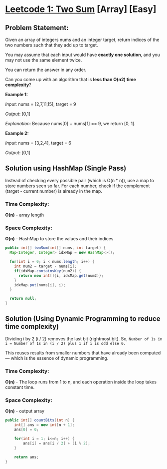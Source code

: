 # [Leetcode 1: Two Sum](https://leetcode.com/problems/two-sum/description/) [Array] [Easy]

## Problem Statement:
Given an array of integers nums and an integer target, return indices of the two numbers such that they add up to target.

You may assume that each input would have **exactly one solution**, and you may not use the same element twice.

You can return the answer in any order.

Can you come up with an algorithm that is **less than O(n2) time complexity**?

**Example 1:**

_Input_: nums = [2,7,11,15], target = 9

_Output_: [0,1]

_Explanation_: Because nums[0] + nums[1] == 9, we return [0, 1].

**Example 2:**

_Input_: nums = [3,2,4], target = 6

_Output_: [0,1]

## Solution using HashMap (Single Pass)
Instead of checking every possible pair (which is O(n * n)), use a map to store numbers seen so far. For each number, check if the complement (target - current number) is already in the map.

### Time Complexity:
**O(n)** - array length

### Space Complexity:
**O(n)** - HashMap to store the values and their indices

```java
public int[] twoSum(int[] nums, int target) {
  Map<Integer, Integer> idxMap = new HashMap<>();

  for(int i = 0; i < nums.length; i++) {
    int num2 = target - nums[i];
    if(idxMap.containsKey(num2)) {
      return new int[]{i, idxMap.get(num2)};
    }
    idxMap.put(nums[i], i);
  }

  return null;
}
```

## Solution (Using Dynamic Programming to reduce time complexity)
Dividing i by 2 (i / 2) removes the last bit (rightmost bit).
So, 
`Number of 1s in i = Number of 1s in (i / 2) plus 1 if i is odd else 0.`

This reuses results from smaller numbers that have already been computed — which is the essence of dynamic programming.

### Time Complexity:
**O(n)** - The loop runs from 1 to n, and each operation inside the loop takes constant time.

### Space Complexity:
**O(n)** - output array

```java
public int[] countBits(int n) {
    int[] ans = new int[n + 1];
    ans[0] = 0;

    for(int i = 1; i<=n; i++) {
        ans[i] = ans[i / 2] + (i % 2);
    }

    return ans;
}
```